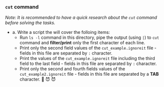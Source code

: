 ### `cut` command
*Note: It is recommended to have a quick research about the `cut` command before solving the tasks.*

* a. Write a script the will cover the folloing items:
  * Run `ls -l` command in this directory, pipe the output (using `|`) to `cut` command and **filter/print** only the first character of each line.
  * Print only the second field values of the `cut_example.ignoreit` file - fields in this file are separated by `:` character.
  * Print the values of the `cut_example.ignoreit` file including the third field to the last field - fields in this file are separated by `:` character.
  * Print only the second and fourth fields values of the `cut_example2.ignoreit` file - fields in this file are separated by a **TAB** character. 🤯 😈 😈

